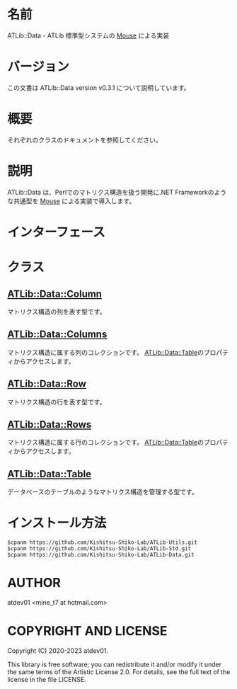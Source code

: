 # 名前

ATLib::Data - ATLib 標準型システムの [Mouse](https://metacpan.org/pod/Mouse) による実装

# バージョン

この文書は ATLib::Data version v0.3.1 について説明しています。

# 概要

それぞれのクラスのドキュメントを参照してください。

# 説明

ATLib::Data は、Perlでのマトリクス構造を扱う開発に.NET Frameworkのような共通型を [Mouse](https://metacpan.org/pod/Mouse) による実装で導入します。

# インターフェース

# クラス

## [ATLib::Data::Column](https://metacpan.org/pod/ATLib%3A%3AData%3A%3AColumn)

マトリクス構造の列を表す型です。

## [ATLib::Data::Columns](https://metacpan.org/pod/ATLib%3A%3AData%3A%3AColumns)

マトリクス構造に属する列のコレクションです。
[ATLib::Data::Table](https://metacpan.org/pod/ATLib%3A%3AData%3A%3ATable)のプロパティからアクセスします。

## [ATLib::Data::Row](https://metacpan.org/pod/ATLib%3A%3AData%3A%3ARow)

マトリクス構造の行を表す型です。

## [ATLib::Data::Rows](https://metacpan.org/pod/ATLib%3A%3AData%3A%3ARows)

マトリクス構造に属する行のコレクションです。
[ATLib::Data::Table](https://metacpan.org/pod/ATLib%3A%3AData%3A%3ATable)のプロパティからアクセスします。

## [ATLib::Data::Table](https://metacpan.org/pod/ATLib%3A%3AData%3A%3ATable)

データベースのテーブルのようなマトリクス構造を管理する型です。

# インストール方法

    $cpanm https://github.com/Kishitsu-Shiko-Lab/ATLib-Utils.git
    $cpanm https://github.com/Kishitsu-Shiko-Lab/ATLib-Std.git
    $cpanm https://github.com/Kishitsu-Shiko-Lab/ATLib-Data.git

# AUTHOR

atdev01 &lt;mine\_t7 at hotmail.com>

# COPYRIGHT AND LICENSE

Copyright (C) 2020-2023 atdev01.

This library is free software; you can redistribute it and/or modify
it under the same terms of the Artistic License 2.0. For details,
see the full text of the license in the file LICENSE.
